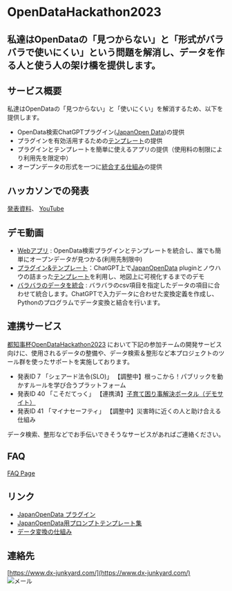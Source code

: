 # OpenDataHackathon2023

## 私達はOpenDataの「見つからない」と「形式がバラバラで使いにくい」という問題を解消し、データを作る人と使う人の架け橋を提供します。


## サービス概要
私達はOpenDataの「見つからない」と「使いにくい」を解消するため、以下を提供します。
- OpenData検索ChatGPTプラグイン([JapanOpen Data](https://github.com/FooQoo/japan-opendata-chatgpt-plugin/blob/develop/docs/usage.md))の提供
- プラグインを有効活用するための[テンプレート](https://github.com/dx-junkyard/OpenDataHackathon2023/tree/main/prompt_template)の提供
- プラグインとテンプレートを簡単に使えるアプリの提供（使用料の制限により利用先を限定中）
- オープンデータの形式を一つに[統合する仕組み](https://github.com/dx-junkyard/OpenData-Bridge-DataNorm/blob/main/README.md)の提供

## ハッカソンでの発表
[発表資料](OpenData-Bridge_ODH23_0910.pdf)、
[YouTube](https://youtu.be/0QoSDb9AM9o)

## デモ動画
- [Webアプリ](https://youtu.be/JeJejE0zTpw) : OpenData検索プラグインとテンプレートを統合し、誰でも簡単にオープンデータが見つかる(利用先制限中)
- [プラグイン&テンプレート](https://youtu.be/yfqMH_vYTvU)：ChatGPT上で[JapanOpenData](https://github.com/FooQoo/japan-opendata-chatgpt-plugin/blob/develop/docs/usage.md) pluginとノウハウの詰まった[テンプレート](https://github.com/dx-junkyard/OpenDataHackathon2023/tree/main/prompt_template)を利用し、地図上に可視化するまでのデモ
- [バラバラのデータを統合](https://youtu.be/GS9HADN9fh8) : バラバラのcsv項目を指定したデータの項目に合わせて統合します。ChatGPTで入力データに合わせた変換定義を作成し、Pythonのプログラムでデータ変換と結合を行います。

## 連携サービス
[都知事杯OpenDataHackathon2023](https://odhackathon.metro.tokyo.lg.jp/) において下記の参加チームの開発サービス向けに、使用されるデータの整備や、データ検索＆整形など本プロジェクトのツール群を使ったサポートを実施しております。
- 発表ID 7  「シェアード法令(SLO)」 【調整中】根っこから！パブリックを動かすルールを学び合うプラットフォーム
- 発表ID 40 「こそだてっく」  【連携済】[子育て困り事解決ポータル（デモサイト）](https://preview.studio.site/live/V5a7JbynqR)
- 発表ID 41 「マイナセーフティ」 【調整中】災害時に近くの人と助け合える仕組み

データ検索、整形などでお手伝いできそうなサービスがあればご連絡ください。


## FAQ
[FAQ Page](Sep10-2023_FAQ.md)

## リンク
- [JapanOpenData プラグイン](https://github.com/FooQoo/japan-opendata-chatgpt-plugin/blob/develop/docs/usage.md)
- [JapanOpenData用プロンプトテンプレート集](https://github.com/dx-junkyard/OpenDataHackathon2023/tree/main/prompt_template)
- [データ変換の仕組み](https://github.com/dx-junkyard/OpenData-Bridge-DataNorm)

## 連絡先
[https://www.dx-junkyard.com/](https://www.dx-junkyard.com/)  
![メール](em_add.png)
